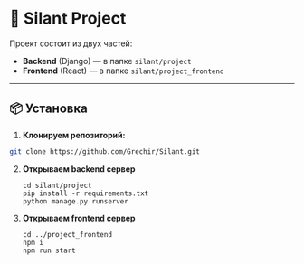 # 🚜 Silant Project

Проект состоит из двух частей:  
- **Backend** (Django) — в папке `silant/project`
- **Frontend** (React) — в папке `silant/project_frontend`

---

## 📦 Установка

1. **Клонируем репозиторий:**

```bash
git clone https://github.com/Grechir/Silant.git
```
2. **Открываем backend сервер**
   ```
   cd silant/project
   pip install -r requirements.txt
   python manage.py runserver
   ```
3. **Открываем frontend сервер**
   ```
   cd ../project_frontend
   npm i
   npm run start
   ```

